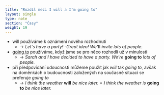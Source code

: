 ```yaml
---
title: "Rozdíl mezi I will a I'm going to"
layout: single
type: note
section: "Časy"
weight: 19
---
```

- will používáme k oznámení nového rozhodnutí
    - -> _Let's have a party!_ -_Great idea! We_**'ll** _invite lots of people._
- [going to](/notes/research/english/i'm-going-to) používáme, když jsme se pro něco rozhodli už v minulosti
    - -> _Sarah and I have decided to have a party. We're_ **going to** _lots of people._
- při předpovídání udoucnosti můžeme použít jak _will_ tak _going to_, avšak na doměnkách o budoucnosti založených na současné situaci se preferuje _going to_
    - -> _I think the weather_ **will** _be nice later._ = _I think the weather is_ **going to** _be nice later._